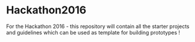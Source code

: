 # Hackathon2016

For the Hackathon 2016 - this repository will contain all the starter projects and guidelines which can be used as template for building prototypes !
